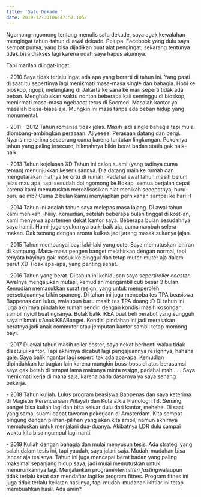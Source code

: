 ```yaml
---
title: 'Satu Dekade '
date: 2019-12-31T06:47:57.105Z
---
```

Ngomong-ngomong tentang menulis satu dekade, saya agak kewalahan mengingat tahun-tahun di awal dekade. Pelupa. Facebook yang dulu saya sempat punya, yang bisa dijadikan buat alat pengingat, sekarang tentunya tidak bisa diakses lagi karena udah saya hapus akunnya.

Tapi marilah diingat-ingat.

\- 2010 Saya tidak terlalu ingat ada apa yang berarti di tahun ini. Yang pasti di saat itu sepertinya lagi menikmati masa-masa single dan bahagia. Hobi ke bioskop, ngopi, melanglang di Jakarta ke sana ke mari seperti tidak ada beban. Menghabiskan waktu nonton beberapa kali seminggu di bioskop, menikmati masa-masa ngebacot terus di Socmed. Masalah kantor ya masalah biasa-biasa aja. Mungkin ini masa tanpa ada beban hidup yang monumental.

\- 2011 - 2012 Tahun romansa tidak jelas. Masih jadi single bahagia tapi mulai diombang-ambingkan perasaan. Ajiyeeee. Perasaan datang dan pergi. Nyaris menerima seseorang cuma karena tuntutan lingkungan. Pokoknya tahun yang paling insecure, hikmahnya bikin berat badan statis gak naik-naik.

\- 2013 Tahun kejelasan XD Tahun ini calon suami (yang tadinya cuma teman) menunjukkan keseriusannya. Dia datang main ke rumah dan mengutarakan niatnya ke ortu di rumah. Padahal awal tahun masih belum jelas mau apa, tapi sesudah doi ngomong ke Bokap, semua berjalan cepat karena kami memutuskan merealisasikan niat menikah secepatnya, buru-buru ae mb? Cuma 2 bulan kamu menyiapkan pernikahan sampai ke hari H

\- 2014 Tahun ini adalah tahun saya melepas masa lajang. Di awal tahun kami menikah, ihiiiiy. Kemudian, setelah beberapa bulan tinggal di kost-an, kami menyewa apartemen dekat kantor saya. Beberapa bulan sesudahnya saya hamil. Hamil juga syukurnya baik-baik aja, cuma nambah selera makan. Gak senang dengan aroma kulkas jadi jarang masak sukanya jajan.

\- 2015 Tahun mempunyai bayi laki-laki yang cute. Saya memutuskan lahiran di kampung. Masa-masa pengen banget melahirkan dengan normal, tapi tenyata bayinya gak masuk ke pinggul dan tetap muter-muter aja dalam perut XD Tidak apa-apa, yang penting sehat.

\- 2016 Tahun yang berat. Di tahun ini kehidupan saya seperti*roller coaster*. Awalnya mengajukan mutasi, kemudian mengambil cuti besar 3 bulan. Kemudian memasukkan surat resign, yang untuk memperoleh persetujuannya bikin spaneng. Di tahun ini juga mencoba tes TPA beasiswa Bappenas dan lulus, walaupun baru masih tes TPA doang :D Di tahun ini juga akhirnya pindah ke rumah sendiri dengan kondisi masih kosongan, sambil nyicil buat ngisinya. Bolak balik IKEA buat beli perabot yang sungguh saya nikmati #AnakIKEABanget. Kondisi pindahan ini jadi merasakan beratnya jadi anak commuter atau jemputan kantor sambil tetap momong bayi.

\- 2017 Di awal tahun masih roller coster, saya nekat berhenti walau tidak disetujui kantor. Tapi akhirnya dicabut lagi pengajuannya resignnya, hahaha gaje. Saya balik ngantor lagi seperti tak ada apa-apa. Kemudian dipindahkan ke bagian lain karena mungkin boss-boss di atas berasumsi saya gak betah di tempat lama makanya minta resign, padahal mah…… Saya menikmati kerja di mana saja, karena pada dasarnya ya saya senang bekerja.

\- 2018 Tahun kuliah. Lulus program beasiswa Bappenas dan saya keterima di Magister Perencanaan Wilayah dan Kota a.k.a Planologi ITB. Senang banget bisa kuliah lagi dan bisa keluar dulu dari kantor, mehehe. Di saat yang sama, suami dapat tawaran pekerjaan di Amsterdam. Kita sempat bingung dengan pilihan-pilihan yang akan kita ambil, namun akhirnya memutuskan untuk menjalani dua-duanya. Akibatnya LDR dulu sampai waktu kita bisa ngumpul lagi nanti.

\- 2019 Kuliah dengan bahagia dan mulai menyusun tesis. Ada strategi yang salah dalam tesis ini, tapi yaudah, saya jalani saja. Mudah-mudahan bisa lancar aja tesisnya. Tahun ini juga mencapai berat badan yang paling maksimal sepanjang hidup saya, jadi mulai memutuskan untuk menurunkannya lagi. Menjalankan program*intermitten fasting*walaupun tidak terlalu ketat dan mendaftar lagi ke program fitnes. Program fitnes ini juga tidak terlalu keliatan hasilnya, tapi mudah-mudahan ikhtiar ini tetap membuahkan hasil. Ada amin?
